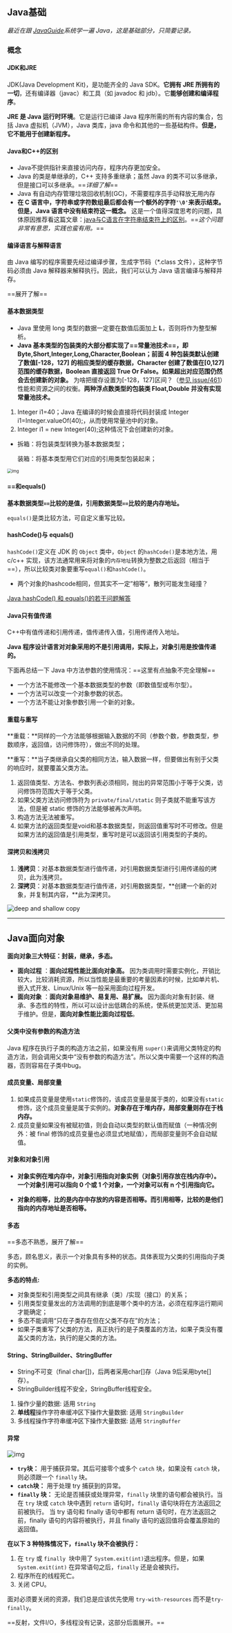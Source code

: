 ## Java基础

*最近在跟 [JavaGuide](https://github.com/Snailclimb/JavaGuide)系统学一遍 Java，这是基础部分，只简要记录。*

### 概念

#### JDK和JRE

JDK(Java Development Kit)，是功能齐全的 Java SDK。**它拥有 JRE 所拥有的一切**，还有编译器（javac）和工具（如 javadoc 和 jdb）。它**能够创建和编译程序**。

**JRE 是 Java 运行时环境**。它是运行已编译 Java 程序所需的所有内容的集合，包括 Java 虚拟机（JVM），Java 类库，java 命令和其他的一些基础构件。**但是，它不能用于创建新程序。**

#### Java和C++的区别

- Java不提供指针来直接访问内存，程序内存更加安全。
- Java 的类是单继承的，C++ 支持多重继承；虽然 Java 的类不可以多继承，但是接口可以多继承。==*详细了解*==
- Java 有自动内存管理垃圾回收机制(GC)，不需要程序员手动释放无用内存
- **在 C 语言中，字符串或字符数组最后都会有一个额外的字符`'\0'`来表示结束。但是，Java 语言中没有结束符这一概念。** 这是一个值得深度思考的问题，具体原因推荐看这篇文章：[java与C语言在字符串结束符上的区别](https://blog.csdn.net/sszgg2006/article/details/49148189)。==*这个问题非常有意思，实践也蛮有用。*==

#### 编译语言与解释语言

由 Java 编写的程序需要先经过编译步骤，生成字节码（*.class 文件），这种字节码必须由 Java 解释器来解释执行。因此，我们可以认为 Java 语言编译与解释并存。

==展开了解==

#### 基本数据类型

- Java 里使用 long 类型的数据一定要在数值后面加上 **L**，否则将作为整型解析。
- **Java 基本类型的包装类的大部分都实现了==常量池技术==，即 Byte,Short,Integer,Long,Character,Boolean；前面 4 种包装类默认创建了数值[-128，127] 的相应类型的缓存数据，Character 创建了数值在[0,127]范围的缓存数据，Boolean 直接返回 True Or False。如果超出对应范围仍然会去创建新的对象。** 为啥把缓存设置为[-128，127]区间？（[参见 issue/461](https://github.com/Snailclimb/JavaGuide/issues/461)）性能和资源之间的权衡。**两种浮点数类型的包装类 Float,Double 并没有实现常量池技术。**

1. Integer i1=40；Java 在编译的时候会直接将代码封装成 Integer i1=Integer.valueOf(40);，从而使用常量池中的对象。
2. Integer i1 = new Integer(40);这种情况下会创建新的对象。

- 拆箱：将包装类型转换为基本数据类型；

  装箱：将基本类型用它们对应的引用类型包装起来；

<img src="./img/1" alt="img" style="zoom:67%;" />

#### ==和equals()

**基本数据类型`==`比较的是值，引用数据类型`==`比较的是内存地址。**

`equals()`是类比较方法，可自定义重写比较。

#### hashCode()与 equals()

`hashCode()`定义在 JDK 的 `Object` 类中，`Object` 的`hashCode()`是本地方法，用 c/c++ 实现，该方法通常用来将对象的`内存地址`转换为整数之后返回（相当于==），所以比较类对象要重写`equal()`和`hashCode()`。

- 两个对象的hashcode相同，但其实不一定”相等“，散列可能发生碰撞？

[Java hashCode() 和 equals()的若干问题解答](https://www.cnblogs.com/skywang12345/p/3324958.html)

#### Java只有值传递

C++中有值传递和引用传递，值传递传入值，引用传递传入地址。

**Java 程序设计语言对对象采用的不是引用调用，实际上，对象引用是按值传递的。**

下面再总结一下 Java 中方法参数的使用情况：==这里有点抽象不完全理解==

- 一个方法不能修改一个基本数据类型的参数（即数值型或布尔型）。
- 一个方法可以改变一个对象参数的状态。
- 一个方法不能让对象参数引用一个新的对象。

#### 重载与重写

**重载：**同样的一个方法能够根据输入数据的不同（参数个数，参数类型，参数顺序，返回值，访问修饰符），做出不同的处理。

**重写：**当子类继承自父类的相同方法，输入数据一样，但要做出有别于父类的响应时，就要覆盖父类方法。

1. 返回值类型、方法名、参数列表必须相同，抛出的异常范围小于等于父类，访问修饰符范围大于等于父类。
2. 如果父类方法访问修饰符为 `private/final/static` 则子类就不能重写该方法，但是被 static 修饰的方法能够被再次声明。
3. 构造方法无法被重写。
4. 如果方法的返回类型是void和基本数据类型，则返回值重写时不可修改。但是如果方法的返回值是引用类型，重写时是可以返回该引用类型的子类的。

#### 深拷贝和浅拷贝

1. **浅拷贝**：对基本数据类型进行值传递，对引用数据类型进行引用传递般的拷贝，此为浅拷贝。
2. **深拷贝**：对基本数据类型进行值传递，对引用数据类型，**创建一个新的对象，并复制其内容，**此为深拷贝。

![deep and shallow copy](./img/2.jpg)

------



## Java面向对象

**面向对象三大特征：封装，继承，多态。**

- **面向过程** ：**面向过程性能比面向对象高。** 因为类调用时需要实例化，开销比较大，比较消耗资源，所以当性能是最重要的考量因素的时候，比如单片机、嵌入式开发、Linux/Unix 等一般采用面向过程开发。
- **面向对象** ：**面向对象易维护、易复用、易扩展。** 因为面向对象有封装、继承、多态性的特性，所以可以设计出低耦合的系统，使系统更加灵活、更加易于维护。但是，**面向对象性能比面向过程低**。

#### 父类中没有参数的构造方法

Java 程序在执行子类的构造方法之前，如果没有用 `super()`来调用父类特定的构造方法，则会调用父类中“没有参数的构造方法”。所以父类中需要一个这样的构造器，否则容易在子类中bug。

#### 成员变量、局部变量

1. 如果成员变量是使用`static`修饰的，该成员变量是属于类的，如果没有`static`修饰，这个成员变量是属于实例的。**对象存在于堆内存，局部变量则存在于栈内存。**
2. 成员变量如果没有被赋初值，则会自动以类型的默认值而赋值（一种情况例外：被 final 修饰的成员变量也必须显式地赋值），而局部变量则不会自动赋值。

#### 对象和对象引用

- **对象实例在堆内存中，对象引用指向对象实例（对象引用存放在栈内存中）。一个对象引用可以指向 0 个或 1 个对象，一个对象可以有 n 个引用指向它。**

- **对象的相等，比的是内存中存放的内容是否相等。而引用相等，比较的是他们指向的内存地址是否相等。**

#### 多态

==多态不熟悉，展开了解==

多态，顾名思义，表示一个对象具有多种的状态。具体表现为父类的引用指向子类的实例。

**多态的特点:**

- 对象类型和引用类型之间具有继承（类）/实现（接口）的关系；
- 引用类型变量发出的方法调用的到底是哪个类中的方法，必须在程序运行期间才能确定；
- 多态不能调用“只在子类存在但在父类不存在”的方法；
- 如果子类重写了父类的方法，真正执行的是子类覆盖的方法，如果子类没有覆盖父类的方法，执行的是父类的方法。

#### String、StringBuilder、StringBuffer

- String不可变（final char[])，后两者采用char[]存（Java 9后采用byte[]存）。
- StringBuilder线程不安全，StringBuffer线程安全。

1. 操作少量的数据: 适用 `String`
2. **单线程**操作字符串缓冲区下操作大量数据: 适用 `StringBuilder`
3. 多线程操作字符串缓冲区下操作大量数据: 适用 `StringBuffer`

#### 异常

![img](./img/Java异常类层次结构图.png)

- **`try`块：** 用于捕获异常。其后可接零个或多个 `catch` 块，如果没有 `catch` 块，则必须跟一个 `finally` 块。
- **`catch`块：** 用于处理 try 捕获到的异常。
- **`finally` 块：** 无论是否捕获或处理异常，`finally` 块里的语句都会被执行。当在 `try` 块或 `catch` 块中遇到 `return` 语句时，`finally` 语句块将在方法返回之前被执行。 当 try 语句和 finally 语句中都有 return 语句时，在方法返回之前，finally 语句的内容将被执行，并且 finally 语句的返回值将会覆盖原始的返回值。

**在以下 3 种特殊情况下，`finally` 块不会被执行：**

1. 在 `try` 或 `finally `块中用了 `System.exit(int)`退出程序。但是，如果 `System.exit(int)` 在异常语句之后，`finally` 还是会被执行。
2. 程序所在的线程死亡。
3. 关闭 CPU。

面对必须要关闭的资源，我们总是应该优先使用 `try-with-resources` 而不是`try-finally`。



==反射，文件I/O，多线程没有记录，这部分后面展开。==